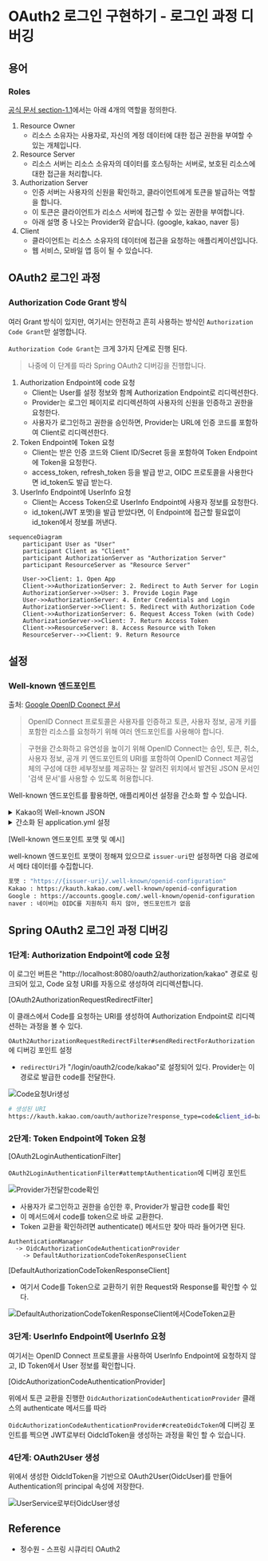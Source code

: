 # OAuth2 로그인 구현하기 - 로그인 과정 디버깅

## 용어

### Roles

[공식 문서 section-1.1](https://datatracker.ietf.org/doc/html/rfc6749#section-1.1)에서는 아래 4개의 역할을 정의한다.

1. Resource Owner
   - 리소스 소유자는 사용자로, 자신의 계정 데이터에 대한 접근 권한을 부여할 수 있는 개체입니다.
2. Resource Server
   - 리소스 서버는 리소스 소유자의 데이터를 호스팅하는 서버로, 보호된 리소스에 대한 접근을 처리합니다.
3. Authorization Server
   - 인증 서버는 사용자의 신원을 확인하고, 클라이언트에게 토큰을 발급하는 역할을 합니다.
   - 이 토큰은 클라이언트가 리소스 서버에 접근할 수 있는 권한을 부여합니다.
   - 아래 설명 중 나오는 Provider와 같습니다. (google, kakao, naver 등)
4. Client
   - 클라이언트는 리소스 소유자의 데이터에 접근을 요청하는 애플리케이션입니다.
   - 웹 서비스, 모바일 앱 등이 될 수 있습니다.

## OAuth2 로그인 과정

### Authorization Code Grant 방식

여러 Grant 방식이 있지만, 여기서는 안전하고 흔히 사용하는 방식인 `Authorization Code Grant`만 설명합니다.

`Authorization Code Grant`는 크게 3가지 단계로 진행 된다.

> 나중에 이 단계를 따라 Spring OAuth2 디버깅을 진행합니다.

1. Authorization Endpoint에 code 요청
   - Client는 User를 설정 정보와 함께 Authorization Endpoint로 리디렉션한다.
   - Provider는 로그인 페이지로 리디렉션하여 사용자의 신원을 인증하고 권한을 요청한다.
   - 사용자가 로그인하고 권한을 승인하면, Provider는 URL에 인증 코드를 포함하여 Client로 리디렉션한다.
2. Token Endpoint에 Token 요청
   - Client는 받은 인증 코드와 Client ID/Secret 등을 포함하여 Token Endpoint에 Token을 요청한다.
   - access_token, refresh_token 등을 발급 받고, OIDC 프로토콜을 사용한다면 id_token도 발급 받는다.
3. UserInfo Endpoint에 UserInfo 요청
   - Client는 Access Token으로 UserInfo Endpoint에 사용자 정보를 요청한다.
   - id_token(JWT 포맷)을 발급 받았다면, 이 Endpoint에 접근할 필요없이 id_token에서 정보를 꺼낸다.

```mermaid
sequenceDiagram
    participant User as "User"
    participant Client as "Client"
    participant AuthorizationServer as "Authorization Server"
    participant ResourceServer as "Resource Server"

    User->>Client: 1. Open App
    Client->>AuthorizationServer: 2. Redirect to Auth Server for Login
    AuthorizationServer->>User: 3. Provide Login Page
    User->>AuthorizationServer: 4. Enter Credentials and Login
    AuthorizationServer->>Client: 5. Redirect with Authorization Code
    Client->>AuthorizationServer: 6. Request Access Token (with Code)
    AuthorizationServer->>Client: 7. Return Access Token
    Client->>ResourceServer: 8. Access Resource with Token
    ResourceServer-->>Client: 9. Return Resource
```

## 설정

### Well-known 엔드포인트

출처: [Google OpenID Coonect 문서](https://developers.google.com/identity/openid-connect/openid-connect?hl=ko#discovery)

> OpenID Connect 프로토콜은 사용자를 인증하고 토큰, 사용자 정보, 공개 키를 포함한 리소스를 요청하기 위해 여러 엔드포인트를 사용해야 합니다. 

> 구현을 간소화하고 유연성을 높이기 위해 OpenID Connect는 승인, 토큰, 취소, 사용자 정보, 공개 키 엔드포인트의 URI를 포함하여 OpenID Connect 제공업체의 구성에 대한 세부정보를 제공하는 잘 알려진 위치에서 발견된 JSON 문서인 '검색 문서'를 사용할 수 있도록 허용합니다. 

Well-known 엔드포인트를 활용하면, 애플리케이션 설정을 간소화 할 수 있습니다.

<details>

<summary>Kakao의 Well-known JSON</summary>

```json
{
  "issuer": "https://kauth.kakao.com",
  "authorization_endpoint": "https://kauth.kakao.com/oauth/authorize",
  "token_endpoint": "https://kauth.kakao.com/oauth/token",
  "userinfo_endpoint": "https://kapi.kakao.com/v1/oidc/userinfo",
  "jwks_uri": "https://kauth.kakao.com/.well-known/jwks.json",
  "token_endpoint_auth_methods_supported": ["client_secret_post"],
  "subject_types_supported": ["public"],
  "id_token_signing_alg_values_supported": ["RS256"],
  "request_uri_parameter_supported": false,
  "response_types_supported": ["code"],
  "response_modes_supported": ["query"],
  "grant_types_supported": ["authorization_code", "refresh_token"],
  "code_challenge_methods_supported": ["S256"],
  "claims_supported": [
    "iss",
    "aud",
    "sub",
    "auth_time",
    "exp",
    "iat",
    "nonce",
    "nickname",
    "picture",
    "email"
  ]
}
```

</details>

<details>

<summary>간소화 된 application.yml 설정</summary>

```yaml
spring:
  security:
    oauth2:
      client:
        registration:
          kakao:
#            client-id: application-dev.yml
#            client-secret: application-dev.yml
            redirect-uri: http://localhost:8080/login/oauth2/code/kakao
            authorization-grant-type: authorization_code
            scope: openid,profile_nickname,profile_image,account_email
        provider:
          kakao:
            # "issuer-uri"만 있으면 모든 Endpoint를 알아서 가져온다.
            # https://kauth.kakao.com/.well-known/openid-configuration
            issuer-uri: https://kauth.kakao.com
```

</details>


[Well-known 엔드포인트 포맷 및 예시]

well-known 엔드포인트 포맷이 정해져 있으므로 `issuer-uri`만 설정하면 다음 경로에서 메타 데이터를 수집합니다.

```bash
포맷 : "https://{issuer-uri}/.well-known/openid-configuration"
Kakao : https://kauth.kakao.com/.well-known/openid-configuration
Google : https://accounts.google.com/.well-known/openid-configuration
naver : 네이버는 OIDC를 지원하지 하지 않아, 엔드포인트가 없음
```

## Spring OAuth2 로그인 과정 디버깅

### 1단계: Authorization Endpoint에 code 요청

이 로그인 버튼은 "http://localhost:8080/oauth2/authorization/kakao" 경로로 링크되어 있고, Code 요청 URI를 자동으로 생성하여 리디렉션합니다.

[OAuth2AuthorizationRequestRedirectFilter]

이 클래스에서 Code를 요청하는 URI를 생성하여 Authorization Endpoint로 리디렉션하는 과정을 볼 수 있다.

`OAuth2AuthorizationRequestRedirectFilter#sendRedirectForAuthorization` 에 디버깅 포인트 설정

- `redirectUri`가 "/login/oauth2/code/kakao"로 설정되어 있다. Provider는 이 경로로 발급한 code를 전달한다.

![Code요청Uri생성](https://github.com/ch-yang1273/aboutSpringSecurity/blob/master/oauth/image/AuthorizationCodeGrant/Code%EC%9A%94%EC%B2%ADUri%EC%83%9D%EC%84%B1.png?raw=true)

```bash
# 생성된 URI
https://kauth.kakao.com/oauth/authorize?response_type=code&client_id=bae9aa27df816d042ef63a7e710aba74&scope=openid%20profile_nickname%20profile_image%20account_email&state=CmJpTmvZ_wrAkYSC9AMXHpeB-gJ9FZ2gtkhu41rrcGs%3D&redirect_uri=http://localhost:8080/login/oauth2/code/kakao&nonce=wlBvOV6TpnEldBtNsTJl_Qh5QKyKPzlBclussGPk5pk
```

### 2단계: Token Endpoint에 Token 요청

[OAuth2LoginAuthenticationFilter]

`OAuth2LoginAuthenticationFilter#attemptAuthentication`에 디버깅 포인트

![Provider가전달한code확인](https://github.com/ch-yang1273/aboutSpringSecurity/blob/master/oauth/image/AuthorizationCodeGrant/Provider%EA%B0%80%EC%A0%84%EB%8B%AC%ED%95%9Ccode%ED%99%95%EC%9D%B8.png?raw=true)

- 사용자가 로그인하고 권한을 승인한 후, Provider가 발급한 code를 확인
- 이 메서드에서 code를 token으로 바로 교환한다.
- Token 교환을 확인하려면 authenticate() 메서드만 찾아 따라 들어가면 된다.

```text
AuthenticationManager
  -> OidcAuthorizationCodeAuthenticationProvider 
    -> DefaultAuthorizationCodeTokenResponseClient
```

[DefaultAuthorizationCodeTokenResponseClient]

- 여기서 Code를 Token으로 교환하기 위한 Request와 Response를 확인할 수 있다.

![DefaultAuthorizationCodeTokenResponseClient에서CodeToken교환](https://github.com/ch-yang1273/aboutSpringSecurity/blob/master/oauth/image/AuthorizationCodeGrant/DefaultAuthorizationCodeTokenResponseClient%EC%97%90%EC%84%9CCodeToken%EA%B5%90%ED%99%98.png?raw=true)

### 3단계: UserInfo Endpoint에 UserInfo 요청

여기서는 OpenID Connect 프로토콜을 사용하여 UserInfo Endpoint에 요청하지 않고, ID Token에서 User 정보를 확인합니다.

[OidcAuthorizationCodeAuthenticationProvider]

위에서 토큰 교환을 진행한 `OidcAuthorizationCodeAuthenticationProvider` 클래스의 authenticate 메서드를 따라

`OidcAuthorizationCodeAuthenticationProvider#createOidcToken`에 디버깅 포인트를 찍으면
JWT로부터 OidcIdToken을 생성하는 과정을 확인 할 수 있습니다.

### 4단계: OAuth2User 생성

위에서 생성한 OidcIdToken을 기반으로 OAuth2User(OidcUser)를 만들어 Authentication의 principal 속성에 저장한다.

![UserService로부터OidcUser생성](https://github.com/ch-yang1273/aboutSpringSecurity/blob/master/oauth/image/AuthorizationCodeGrant/UserService%EB%A1%9C%EB%B6%80%ED%84%B0OidcUser%EC%83%9D%EC%84%B1.png?raw=true)

## Reference

- 정수원 - 스프링 시큐리티 OAuth2